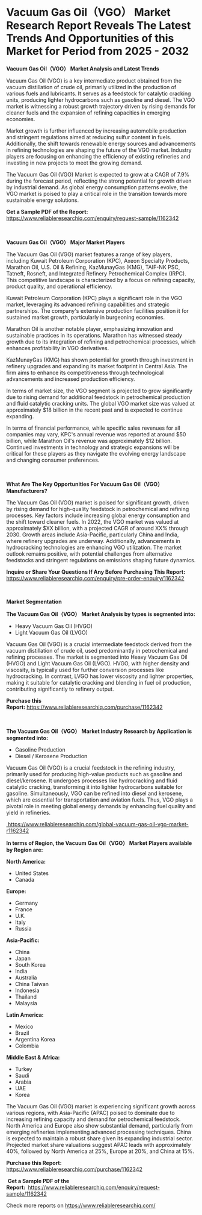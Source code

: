 <p><h1>Vacuum Gas Oil（VGO） Market Research Report Reveals The Latest Trends And Opportunities of this Market for Period from 2025 - 2032</h1></p><p><strong>Vacuum Gas Oil（VGO） Market Analysis and Latest Trends</strong></p>
<p><p>Vacuum Gas Oil (VGO) is a key intermediate product obtained from the vacuum distillation of crude oil, primarily utilized in the production of various fuels and lubricants. It serves as a feedstock for catalytic cracking units, producing lighter hydrocarbons such as gasoline and diesel. The VGO market is witnessing a robust growth trajectory driven by rising demands for cleaner fuels and the expansion of refining capacities in emerging economies.</p><p>Market growth is further influenced by increasing automobile production and stringent regulations aimed at reducing sulfur content in fuels. Additionally, the shift towards renewable energy sources and advancements in refining technologies are shaping the future of the VGO market. Industry players are focusing on enhancing the efficiency of existing refineries and investing in new projects to meet the growing demand.</p><p>The Vacuum Gas Oil (VGO) Market is expected to grow at a CAGR of 7.9% during the forecast period, reflecting the strong potential for growth driven by industrial demand. As global energy consumption patterns evolve, the VGO market is poised to play a critical role in the transition towards more sustainable energy solutions.</p></p>
<p><strong>Get a Sample PDF of the Report:&nbsp;</strong> <a href="https://www.reliableresearchiq.com/enquiry/request-sample/1162342?utm_campaign=3106&utm_medium=2&utm_source=Github&utm_content=ia&utm_term=24032025&utm_id=vacuum-gas-oilvgo">https://www.reliableresearchiq.com/enquiry/request-sample/1162342</a></p>
<p>&nbsp;</p>
<p><strong>Vacuum Gas Oil（VGO） Major Market Players</strong></p>
<p><p>The Vacuum Gas Oil (VGO) market features a range of key players, including Kuwait Petroleum Corporation (KPC), Axeon Specialty Products, Marathon Oil, U.S. Oil & Refining, KazMunayGas (KMG), TAIF-NK PSC, Tatneft, Rosneft, and Integrated Refinery Petrochemical Complex (IRPC). This competitive landscape is characterized by a focus on refining capacity, product quality, and operational efficiency.</p><p>Kuwait Petroleum Corporation (KPC) plays a significant role in the VGO market, leveraging its advanced refining capabilities and strategic partnerships. The company's extensive production facilities position it for sustained market growth, particularly in burgeoning economies.</p><p>Marathon Oil is another notable player, emphasizing innovation and sustainable practices in its operations. Marathon has witnessed steady growth due to its integration of refining and petrochemical processes, which enhances profitability in VGO derivatives.</p><p>KazMunayGas (KMG) has shown potential for growth through investment in refinery upgrades and expanding its market footprint in Central Asia. The firm aims to enhance its competitiveness through technological advancements and increased production efficiency.</p><p>In terms of market size, the VGO segment is projected to grow significantly due to rising demand for additional feedstock in petrochemical production and fluid catalytic cracking units. The global VGO market size was valued at approximately $18 billion in the recent past and is expected to continue expanding.</p><p>In terms of financial performance, while specific sales revenues for all companies may vary, KPC's annual revenue was reported at around $50 billion, while Marathon Oil's revenue was approximately $12 billion. Continued investments in technology and strategic expansions will be critical for these players as they navigate the evolving energy landscape and changing consumer preferences.</p></p>
<p>&nbsp;</p>
<p><strong>What Are The Key Opportunities For Vacuum Gas Oil（VGO） Manufacturers?</strong></p>
<p><p>The Vacuum Gas Oil (VGO) market is poised for significant growth, driven by rising demand for high-quality feedstock in petrochemical and refining processes. Key factors include increasing global energy consumption and the shift toward cleaner fuels. In 2022, the VGO market was valued at approximately $XX billion, with a projected CAGR of around XX% through 2030. Growth areas include Asia-Pacific, particularly China and India, where refinery upgrades are underway. Additionally, advancements in hydrocracking technologies are enhancing VGO utilization. The market outlook remains positive, with potential challenges from alternative feedstocks and stringent regulations on emissions shaping future dynamics.</p></p>
<p><strong>Inquire or Share Your Questions If Any Before Purchasing This Report:</strong> <a href="https://www.reliableresearchiq.com/enquiry/pre-order-enquiry/1162342?utm_campaign=3106&utm_medium=2&utm_source=Github&utm_content=ia&utm_term=24032025&utm_id=vacuum-gas-oilvgo">https://www.reliableresearchiq.com/enquiry/pre-order-enquiry/1162342</a></p>
<p>&nbsp;</p>
<p><strong>Market Segmentation</strong></p>
<p><strong>The Vacuum Gas Oil（VGO） Market Analysis by types is segmented into:</strong></p>
<p><ul><li>Heavy Vacuum Gas Oil (HVGO)</li><li>Light Vacuum Gas Oil (LVGO)</li></ul></p>
<p><p>Vacuum Gas Oil (VGO) is a crucial intermediate feedstock derived from the vacuum distillation of crude oil, used predominantly in petrochemical and refining processes. The market is segmented into Heavy Vacuum Gas Oil (HVGO) and Light Vacuum Gas Oil (LVGO). HVGO, with higher density and viscosity, is typically used for further conversion processes like hydrocracking. In contrast, LVGO has lower viscosity and lighter properties, making it suitable for catalytic cracking and blending in fuel oil production, contributing significantly to refinery output.</p></p>
<p><strong>Purchase this Report:&nbsp;</strong><a href="https://www.reliableresearchiq.com/purchase/1162342?utm_campaign=3106&utm_medium=2&utm_source=Github&utm_content=ia&utm_term=24032025&utm_id=vacuum-gas-oilvgo">https://www.reliableresearchiq.com/purchase/1162342</a></p>
<p>&nbsp;</p>
<p><strong>The Vacuum Gas Oil（VGO） Market Industry Research by Application is segmented into:</strong></p>
<p><ul><li>Gasoline Production</li><li>Diesel / Kerosene Production</li></ul></p>
<p><p>Vacuum Gas Oil (VGO) is a crucial feedstock in the refining industry, primarily used for producing high-value products such as gasoline and diesel/kerosene. It undergoes processes like hydrocracking and fluid catalytic cracking, transforming it into lighter hydrocarbons suitable for gasoline. Simultaneously, VGO can be refined into diesel and kerosene, which are essential for transportation and aviation fuels. Thus, VGO plays a pivotal role in meeting global energy demands by enhancing fuel quality and yield in refineries.</p></p>
<p><a href="https://www.reliableresearchiq.com/global-vacuum-gas-oil-vgo-market-r1162342?utm_campaign=3106&utm_medium=2&utm_source=Github&utm_content=ia&utm_term=24032025&utm_id=vacuum-gas-oilvgo">&nbsp;https://www.reliableresearchiq.com/global-vacuum-gas-oil-vgo-market-r1162342</a></p>
<p><strong>In terms of Region, the Vacuum Gas Oil（VGO） Market Players available by Region are:</strong></p>
<p>
    <p> <strong> North America: </strong>
        <ul>
            <li>United States</li>
            <li>Canada</li>
        </ul>
        </p> 
    <p> <strong> Europe: </strong>
        <ul>
            <li>Germany</li>
            <li>France</li>
            <li>U.K.</li>
            <li>Italy</li>
            <li>Russia</li>
        </ul>
        </p> 
    <p> <strong> Asia-Pacific: </strong>
        <ul>
            <li>China</li>
            <li>Japan</li>
            <li>South Korea</li>
            <li>India</li>
            <li>Australia</li>
            <li>China Taiwan</li>
            <li>Indonesia</li>
            <li>Thailand</li>
            <li>Malaysia</li>
        </ul>
        </p> 
    <p> <strong> Latin America: </strong>
        <ul>
            <li>Mexico</li>
            <li>Brazil</li>
            <li>Argentina Korea</li>
            <li>Colombia</li>
        </ul>
        </p> 
    <p> <strong> Middle East & Africa: </strong>
        <ul>
            <li>Turkey</li>
            <li>Saudi</li>
            <li>Arabia</li>
            <li>UAE</li>
            <li>Korea</li>
        </ul>
    </p>
    </p>
<p><p>The Vacuum Gas Oil (VGO) market is experiencing significant growth across various regions, with Asia-Pacific (APAC) poised to dominate due to increasing refining capacity and demand for petrochemical feedstock. North America and Europe also show substantial demand, particularly from emerging refineries implementing advanced processing techniques. China is expected to maintain a robust share given its expanding industrial sector. Projected market share valuations suggest APAC leads with approximately 40%, followed by North America at 25%, Europe at 20%, and China at 15%.</p></p>
<p><strong>Purchase this Report: </strong><a href="https://www.reliableresearchiq.com/purchase/1162342?utm_campaign=3106&utm_medium=2&utm_source=Github&utm_content=ia&utm_term=24032025&utm_id=vacuum-gas-oilvgo">https://www.reliableresearchiq.com/purchase/1162342</a></p>
<p>&nbsp;<strong>Get a Sample PDF of the Report:&nbsp;&nbsp;</strong><a href="https://www.reliableresearchiq.com/enquiry/request-sample/1162342?utm_campaign=3106&utm_medium=2&utm_source=Github&utm_content=ia&utm_term=24032025&utm_id=vacuum-gas-oilvgo">https://www.reliableresearchiq.com/enquiry/request-sample/1162342</a></p>
<p><strong></strong></p>
<p>Check more reports on <a href="https://www.reliableresearchiq.com/?utm_campaign=3106&utm_medium=2&utm_source=Github&utm_content=ia&utm_term=24032025&utm_id=vacuum-gas-oilvgo">https://www.reliableresearchiq.com/</a></p>